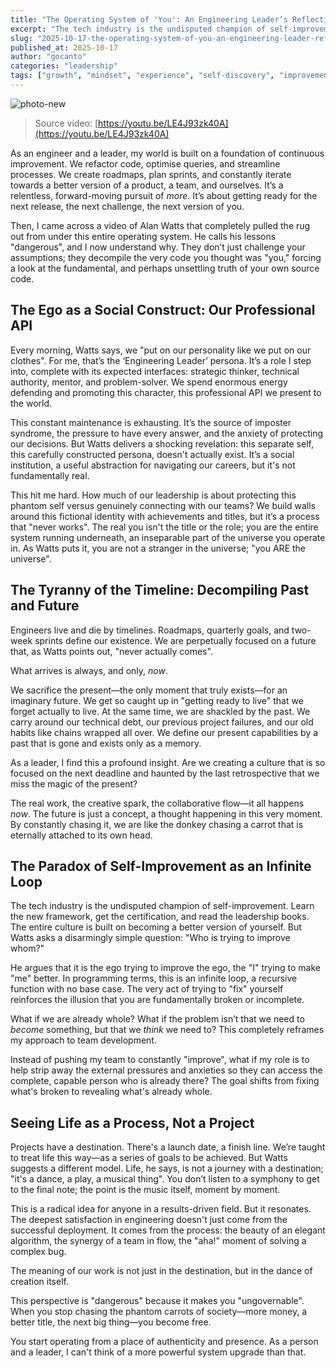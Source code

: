 ```yaml
---
title: "The Operating System of 'You': An Engineering Leader’s Reflection on Alan Watts"
excerpt: "The tech industry is the undisputed champion of self-improvement. But what if that's a trap? Alan Watts asks, 'Who is trying to improve whom?' He argues that the ego trying to improve the ego is like a recursive function with no base case—an infinite loop."
slug: "2025-10-17-the-operating-system-of-you-an-engineering-leader-reflection"
published_at: 2025-10-17
author: "gocanto"
categories: "leadership"
tags: ["growth", "mindset", "experience", "self-discovery", "improvement", "curiosity", "discovery"]
---
```


![photo-new](https://github.com/user-attachments/assets/4eceb47d-9595-4dab-bdf6-58d4d4180b31)

> Source video: [https://youtu.be/LE4J93zk40A](https://youtu.be/LE4J93zk40A)

As an engineer and a leader, my world is built on a foundation of continuous improvement. We refactor code, optimise queries, and streamline processes. We create roadmaps, plan sprints, and constantly iterate towards a better version of a product, a team, and ourselves. It’s a relentless, forward-moving pursuit of _more_. It’s about getting ready for the next release, the next challenge, the next version of you.

Then, I came across a video of Alan Watts that completely pulled the rug out from under this entire operating system. He calls his lessons "dangerous", and I now understand why. 
They don’t just challenge your assumptions; they decompile the very code you thought was "you," forcing a look at the fundamental, and perhaps unsettling truth of your own source code.


## The Ego as a Social Construct: Our Professional API

Every morning, Watts says, we "put on our personality like we put on our clothes". For me, that’s the ‘Engineering Leader’ persona. It’s a role I step into, complete with its expected interfaces: strategic thinker, technical authority, mentor, and problem-solver. We spend enormous energy defending and promoting this character, this professional API we present to the world.

This constant maintenance is exhausting. It’s the source of imposter syndrome, the pressure to have every answer, and the anxiety of protecting our decisions. But Watts delivers a shocking revelation: this separate self, this carefully constructed persona, doesn't actually exist. It’s a social institution, a useful abstraction for navigating our careers, but it's not fundamentally real.

This hit me hard. How much of our leadership is about protecting this phantom self versus genuinely connecting with our teams? We build walls around this fictional identity with achievements and titles, but it’s a process that "never works". The real you isn't the title or the role; you are the entire system running underneath, an inseparable part of the universe you operate in. As Watts puts it, you are not a stranger in the universe; "you ARE the universe".


## The Tyranny of the Timeline: Decompiling Past and Future

Engineers live and die by timelines. Roadmaps, quarterly goals, and two-week sprints define our existence. We are perpetually focused on a future that, as Watts points out, "never actually comes". 

What arrives is always, and only, _now_.

We sacrifice the present—the only moment that truly exists—for an imaginary future. We get so caught up in "getting ready to live" that we forget actually to live. At the same time, we are shackled by the past. We carry around our technical debt, our previous project failures, and our old habits like chains wrapped all over. We define our present capabilities by a past that is gone and exists only as a memory.

As a leader, I find this a profound insight. Are we creating a culture that is so focused on the next deadline and haunted by the last retrospective that we miss the magic of the present? 

The real work, the creative spark, the collaborative flow—it all happens _now_. The future is just a concept, a thought happening in this very moment. By constantly chasing it, we are like the donkey chasing a carrot that is eternally attached to its own head.


## The Paradox of Self-Improvement as an Infinite Loop

The tech industry is the undisputed champion of self-improvement. Learn the new framework, get the certification, and read the leadership books. The entire culture is built on becoming a better version of yourself. But Watts asks a disarmingly simple question: "Who is trying to improve whom?"

He argues that it is the ego trying to improve the ego, the "I" trying to make "me" better. In programming terms, this is an infinite loop, a recursive function with no base case. The very act of trying to "fix" yourself reinforces the illusion that you are fundamentally broken or incomplete.

What if we are already whole? What if the problem isn’t that we need to _become_ something, but that we _think_ we need to? This completely reframes my approach to team development. 

Instead of pushing my team to constantly "improve", what if my role is to help strip away the external pressures and anxieties so they can access the complete, capable person who is already there? The goal shifts from fixing what's broken to revealing what's already whole.


## Seeing Life as a Process, Not a Project

Projects have a destination. There's a launch date, a finish line. We’re taught to treat life this way—as a series of goals to be achieved. But Watts suggests a different model. Life, he says, is not a journey with a destination; "it's a dance, a play, a musical thing". You don’t listen to a symphony to get to the final note; the point is the music itself, moment by moment.

This is a radical idea for anyone in a results-driven field. But it resonates. The deepest satisfaction in engineering doesn't just come from the successful deployment. It comes from the process: the beauty of an elegant algorithm, the synergy of a team in flow, the "aha!" moment of solving a complex bug.

The meaning of our work is not just in the destination, but in the dance of creation itself.

This perspective is "dangerous" because it makes you "ungovernable". When you stop chasing the phantom carrots of society—more money, a better title, the next big thing—you become free. 

You start operating from a place of authenticity and presence. As a person and a leader, I can't think of a more powerful system upgrade than that.



